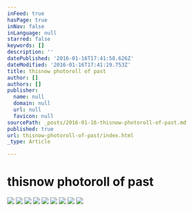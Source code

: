 ```yaml
---
inFeed: true
hasPage: true
inNav: false
inLanguage: null
starred: false
keywords: []
description: ''
datePublished: '2016-01-16T17:41:58.626Z'
dateModified: '2016-01-16T17:41:19.753Z'
title: thisnow photoroll of past
author: []
authors: []
publisher:
  name: null
  domain: null
  url: null
  favicon: null
sourcePath: _posts/2016-01-16-thisnow-photoroll-of-past.md
published: true
url: thisnow-photoroll-of-past/index.html
_type: Article

---
```

# thisnow photoroll of past
![](https://the-grid-user-content.s3-us-west-2.amazonaws.com/dda4662e-28c8-4c33-b639-35229e173e24.png)
![](https://the-grid-user-content.s3-us-west-2.amazonaws.com/ed997e80-3871-48e8-b11d-9957ba141ab7.jpg)
![](https://the-grid-user-content.s3-us-west-2.amazonaws.com/d01145aa-af1b-419c-9445-01ee27dd77c3.jpg)
![](https://the-grid-user-content.s3-us-west-2.amazonaws.com/2ab3fe75-6685-46f7-ad7e-678b592fb3b1.jpg)
![](https://the-grid-user-content.s3-us-west-2.amazonaws.com/fa07c2b5-1bc1-4353-8ebb-722dabb0f46b.jpg)
![](https://the-grid-user-content.s3-us-west-2.amazonaws.com/c66c0929-fc6c-4fdd-abc6-3886d81033f3.jpg)
![](https://the-grid-user-content.s3-us-west-2.amazonaws.com/ddf05632-8fbc-4a55-9dcb-f493a52f6d5f.jpg)
![](https://the-grid-user-content.s3-us-west-2.amazonaws.com/1e6a2352-3b7a-49ab-8ca2-eaa31a633516.jpg)
![](https://the-grid-user-content.s3-us-west-2.amazonaws.com/c4fc524d-f171-4317-8fd7-6fe611b200fc.jpg)